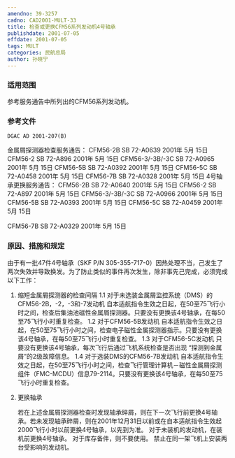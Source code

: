 ```yaml
---
amendno: 39-3257
cadno: CAD2001-MULT-33
title: 检查或更换CFM56系列发动机4号轴承
publishdate: 2001-07-05
effdate: 2001-07-05
tags: MULT
categories: 民航总局
author: 孙晓宁
---
```


### 适用范围 
参考服务通告中所列出的CFM56系列发动机。

### 参考文件
    DGAC AD 2001-207(B) 
金属屑探测器检查服务通告： CFM56-2B     SB 72-A0639 2001年 5月 15日 CFM56-2     SB 72-A896  2001年 5月 15日 CFM56-3/-3B/-3C SB 72-A0965 2001年 5月 15日 CFM56-5B     SB 72-A0392 2001年 5月 15日 CFM56-5C     SB 72-A0458 2001年 5月 15日 CFM56-7B     SB 72-A0328 2001年 5月 15日
 4号轴承更换服务通告： CFM56-2B     SB 72-A0640 2001年 5月 15日 CFM56-2     SB 72-A897  2001年 5月 15日 CFM56-3/-3B/-3C SB 72-A0966 2001年 5月 15日 CFM56-5B     SB 72-A0393 2001年 5月 15日 CFM56-5C     SB 72-A0459 2001年 5月 15日
       
CFM56-7B     SB 72-A0329 2001年 5月 15日

### 原因、措施和规定 
由于有一批47件4号轴承（SKF P/N 305-355-717-0）因热处理不当，己发生了两次失效并导致换发。为了防止类似的事件再次发生，除非事先己完成，必须完成以下工作： 
1. 缩短金属屑探测器的检查间隔 
1.1
 对于未选装金属屑监控系统（DMS）的CFM56-2B，-2，-3和-7发动机 
    自本适航指令生效之日起，在50至75飞行小时之间，检查后集油池磁性金属屑探测器。只要没有更换该4号轴承，在每50至75飞行小时重复检查。 
1.2
 对于CFM56-5B发动机 
    自本适航指令生效之日起，在50至75飞行小时之间，检查电子磁性金属探测器指示。只要没有更换该4号轴承，在每50至75飞行小时重复检查。 
1.3
 对于CFM56-5C发动机 
    只要没有更换该4号轴承，每次飞行后通过飞机系统检查是否出现 “探测到金属屑”的2级故障信息。 
1.4
 对于选装DMS的CFM56-7B发动机 
    自本适航指令生效之日起，在50至75飞行小时之间，检查飞行管理计算机－磁性金属屑探测组件（FMC-MCDU）信息79-2114。只要没有更换该4号轴承，在每50至75飞行小时重复检查。 
2. 更换轴承 

    若在上述金属屑探测器检查时发现轴承碎屑，则在下一次飞行前更换4号轴承。若未发现轴承碎屑，则在2001年12月31日以前或在自本适航指令生效起2000飞行小时以前更换4号轴承，以先到为准。 
    对于未装机的发动机，在装机前更换4号轴承。     对于库存备件，则不要使用。     禁止在同一架飞机上安装两台受影响的发动机。
